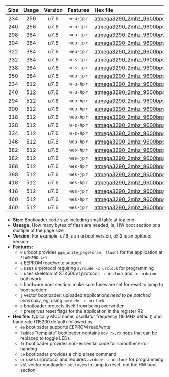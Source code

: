 |Size|Usage|Version|Features|Hex file|
|:-:|:-:|:-:|:-:|:--|
|234|256|u7.6|`w-u-jpr`|[atmega3290_2mhz_9600bps_ur_vbl.hex](https://raw.githubusercontent.com/stefanrueger/urboot/main/atmega3290_2mhz_9600bps_ur_vbl.hex)|
|240|256|u7.6|`w-u-jpr`|[atmega3290_2mhz_9600bps_lednop_ur_vbl.hex](https://raw.githubusercontent.com/stefanrueger/urboot/main/atmega3290_2mhz_9600bps_lednop_ur_vbl.hex)|
|298|384|u7.6|`weu-jpr`|[atmega3290_2mhz_9600bps_ee_ur_vbl.hex](https://raw.githubusercontent.com/stefanrueger/urboot/main/atmega3290_2mhz_9600bps_ee_ur_vbl.hex)|
|304|384|u7.6|`weu-jpr`|[atmega3290_2mhz_9600bps_ee_lednop_ur_vbl.hex](https://raw.githubusercontent.com/stefanrueger/urboot/main/atmega3290_2mhz_9600bps_ee_lednop_ur_vbl.hex)|
|322|384|u7.6|`weu-jpr`|[atmega3290_2mhz_9600bps_ee_lednop_fr_ur_vbl.hex](https://raw.githubusercontent.com/stefanrueger/urboot/main/atmega3290_2mhz_9600bps_ee_lednop_fr_ur_vbl.hex)|
|332|384|u7.6|`w-s-jpr`|[atmega3290_2mhz_9600bps_vbl.hex](https://raw.githubusercontent.com/stefanrueger/urboot/main/atmega3290_2mhz_9600bps_vbl.hex)|
|338|384|u7.6|`w-s-jpr`|[atmega3290_2mhz_9600bps_lednop_vbl.hex](https://raw.githubusercontent.com/stefanrueger/urboot/main/atmega3290_2mhz_9600bps_lednop_vbl.hex)|
|350|384|u7.6|`weu-jpr`|[atmega3290_2mhz_9600bps_ee_lednop_fr_ce_ur_vbl.hex](https://raw.githubusercontent.com/stefanrueger/urboot/main/atmega3290_2mhz_9600bps_ee_lednop_fr_ce_ur_vbl.hex)|
|234|512|u7.6|`w-u-hpr`|[atmega3290_2mhz_9600bps_ur.hex](https://raw.githubusercontent.com/stefanrueger/urboot/main/atmega3290_2mhz_9600bps_ur.hex)|
|240|512|u7.6|`w-u-hpr`|[atmega3290_2mhz_9600bps_lednop_ur.hex](https://raw.githubusercontent.com/stefanrueger/urboot/main/atmega3290_2mhz_9600bps_lednop_ur.hex)|
|294|512|u7.6|`weu-hpr`|[atmega3290_2mhz_9600bps_ee_ur.hex](https://raw.githubusercontent.com/stefanrueger/urboot/main/atmega3290_2mhz_9600bps_ee_ur.hex)|
|300|512|u7.6|`weu-hpr`|[atmega3290_2mhz_9600bps_ee_lednop_ur.hex](https://raw.githubusercontent.com/stefanrueger/urboot/main/atmega3290_2mhz_9600bps_ee_lednop_ur.hex)|
|318|512|u7.6|`weu-hpr`|[atmega3290_2mhz_9600bps_ee_lednop_fr_ur.hex](https://raw.githubusercontent.com/stefanrueger/urboot/main/atmega3290_2mhz_9600bps_ee_lednop_fr_ur.hex)|
|328|512|u7.6|`w-s-hpr`|[atmega3290_2mhz_9600bps.hex](https://raw.githubusercontent.com/stefanrueger/urboot/main/atmega3290_2mhz_9600bps.hex)|
|334|512|u7.6|`w-s-hpr`|[atmega3290_2mhz_9600bps_lednop.hex](https://raw.githubusercontent.com/stefanrueger/urboot/main/atmega3290_2mhz_9600bps_lednop.hex)|
|346|512|u7.6|`weu-hpr`|[atmega3290_2mhz_9600bps_ee_lednop_fr_ce_ur.hex](https://raw.githubusercontent.com/stefanrueger/urboot/main/atmega3290_2mhz_9600bps_ee_lednop_fr_ce_ur.hex)|
|382|512|u7.6|`wes-hpr`|[atmega3290_2mhz_9600bps_ee.hex](https://raw.githubusercontent.com/stefanrueger/urboot/main/atmega3290_2mhz_9600bps_ee.hex)|
|382|512|u7.6|`wes-jpr`|[atmega3290_2mhz_9600bps_ee_vbl.hex](https://raw.githubusercontent.com/stefanrueger/urboot/main/atmega3290_2mhz_9600bps_ee_vbl.hex)|
|388|512|u7.6|`wes-hpr`|[atmega3290_2mhz_9600bps_ee_lednop.hex](https://raw.githubusercontent.com/stefanrueger/urboot/main/atmega3290_2mhz_9600bps_ee_lednop.hex)|
|388|512|u7.6|`wes-jpr`|[atmega3290_2mhz_9600bps_ee_lednop_vbl.hex](https://raw.githubusercontent.com/stefanrueger/urboot/main/atmega3290_2mhz_9600bps_ee_lednop_vbl.hex)|
|418|512|u7.6|`wes-hpr`|[atmega3290_2mhz_9600bps_ee_lednop_fr.hex](https://raw.githubusercontent.com/stefanrueger/urboot/main/atmega3290_2mhz_9600bps_ee_lednop_fr.hex)|
|418|512|u7.6|`wes-jpr`|[atmega3290_2mhz_9600bps_ee_lednop_fr_vbl.hex](https://raw.githubusercontent.com/stefanrueger/urboot/main/atmega3290_2mhz_9600bps_ee_lednop_fr_vbl.hex)|
|460|512|u7.6|`wes-hpr`|[atmega3290_2mhz_9600bps_ee_lednop_fr_ce.hex](https://raw.githubusercontent.com/stefanrueger/urboot/main/atmega3290_2mhz_9600bps_ee_lednop_fr_ce.hex)|
|460|512|u7.6|`wes-jpr`|[atmega3290_2mhz_9600bps_ee_lednop_fr_ce_vbl.hex](https://raw.githubusercontent.com/stefanrueger/urboot/main/atmega3290_2mhz_9600bps_ee_lednop_fr_ce_vbl.hex)|

- **Size:** Bootloader code size including small table at top end
- **Useage:** How many bytes of flash are needed, ie, HW boot section or a multiple of the page size
- **Version:** For example, u7.6 is an urboot version, o5.2 is an optiboot version
- **Features:**
  + `w` urboot provides `pgm_write_page(sram, flash)` for the application at `FLASHEND-4+1`
  + `e` EEPROM read/write support
  + `u` uses urprotocol requiring `avrdude -c urclock` for programming
  + `s` uses skeleton of STK500v1 protocol; `-c urclock` and `-c arduino` both work
  + `h` hardware boot section: make sure fuses are set for reset to jump to boot section
  + `j` vector bootloader: uploaded applications *need to be patched externally*, eg, using `avrdude -c urclock`
  + `p` bootloader protects itself from being overwritten
  + `r` preserves reset flags for the application in the register R2
- **Hex file:** typically MCU name, oscillator frequency (16 MHz default) and baud rate (115200 default) followed by
  + `ee` bootloader supports EEPROM read/write
  + `lednop` "template" bootloader contains `mov rx,rx` nops that can be replaced to toggle LEDs
  + `fr` bootloader provides non-essential code for smoother error handing
  + `ce` bootloader provides a chip erase command
  + `ur` uses urprotocol and requires `avrdude -c urclock` for programming
  + `vbl` vector bootloader: set fuses to jump to reset, not the HW boot section
